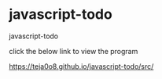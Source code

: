 # javascript-todo
javascript-todo

click the below link to view the program

<a href="https://teja0o8.github.io/javascript-todo/src/" target="_blank" >https://teja0o8.github.io/javascript-todo/src/</a>
